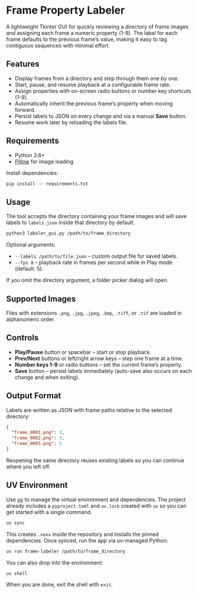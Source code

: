 # Frame Property Labeler

A lightweight Tkinter GUI for quickly reviewing a directory of frame images and assigning each frame a numeric property (1-9). The label for each frame defaults to the previous frame’s value, making it easy to tag contiguous sequences with minimal effort.

## Features
- Display frames from a directory and step through them one by one.
- Start, pause, and resume playback at a configurable frame rate.
- Assign properties with on-screen radio buttons or number key shortcuts (1-9).
- Automatically inherit the previous frame’s property when moving forward.
- Persist labels to JSON on every change and via a manual **Save** button.
- Resume work later by reloading the labels file.

## Requirements
- Python 3.8+
- [Pillow](https://python-pillow.org/) for image loading

Install dependencies:

```bash
pip install -r requirements.txt
```

## Usage
The tool accepts the directory containing your frame images and will save labels to `labels.json` inside that directory by default.

```bash
python3 labeler_gui.py /path/to/frame_directory
```

Optional arguments:

- `--labels /path/to/file.json` – custom output file for saved labels.
- `--fps 8` – playback rate in frames per second while in Play mode (default: 5).

If you omit the directory argument, a folder picker dialog will open.

## Supported Images
Files with extensions `.png`, `.jpg`, `.jpeg`, `.bmp`, `.tiff`, or `.tif` are loaded in alphanumeric order.

## Controls
- **Play/Pause** button or spacebar – start or stop playback.
- **Prev/Next** buttons or left/right arrow keys – step one frame at a time.
- **Number keys 1-9** or radio buttons – set the current frame’s property.
- **Save** button – persist labels immediately (auto-save also occurs on each change and when exiting).

## Output Format
Labels are written as JSON with frame paths relative to the selected directory:

```json
{
  "frame_0001.png": 3,
  "frame_0002.png": 3,
  "frame_0003.png": 5
}
```

Reopening the same directory reuses existing labels so you can continue where you left off.

## UV Environment
Use [uv](https://docs.astral.sh/uv/) to manage the virtual environment and dependencies. The project already includes a `pyproject.toml` and `uv.lock` created with `uv` so you can get started with a single command.

```bash
uv sync
```

This creates `.venv` inside the repository and installs the pinned dependencies. Once synced, run the app via uv-managed Python:

```bash
uv run frame-labeler /path/to/frame_directory
```

You can also drop into the environment:

```bash
uv shell
```

When you are done, exit the shell with `exit`.

